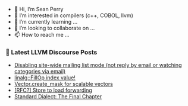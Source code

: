 - 👋 Hi, I’m Sean Perry
- 👀 I’m interested in compilers (c++, COBOL, llvm)
- 🌱 I’m currently learning ...
- 💞️ I’m looking to collaborate on ...
- 📫 How to reach me ...

<!---
s66perry/s66perry is a ✨ special ✨ repository because its `README.md` (this file) appears on your GitHub profile.
You can click the Preview link to take a look at your changes.
--->
### 📕 Latest LLVM Discourse Posts

<!-- DISCOURSE-LLVM:START -->
- [Disabling site-wide mailing list mode &lpar;not reply by email or watching categories via email&rpar;](https://discourse.llvm.org/t/disabling-site-wide-mailing-list-mode-not-reply-by-email-or-watching-categories-via-email/6022/42)
- [linalg::FillOp index value!](https://discourse.llvm.org/t/linalg-fillop-index-value/6159/2)
- [Vector.create_mask for scalable vectors](https://discourse.llvm.org/t/vector-create-mask-for-scalable-vectors/6038/3)
- [[RFC?] Store to load forwarding](https://discourse.llvm.org/t/rfc-store-to-load-forwarding/59672/6)
- [Standard Dialect: The Final Chapter](https://discourse.llvm.org/t/standard-dialect-the-final-chapter/6061/28)
<!-- DISCOURSE-LLVM:END -->
